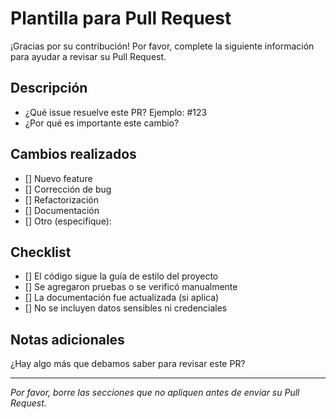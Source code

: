 # Plantilla para Pull Request

¡Gracias por su contribución! Por favor, complete la siguiente información para ayudar a revisar su Pull Request.

## Descripción

- ¿Qué issue resuelve este PR? Ejemplo: #123
- ¿Por qué es importante este cambio?

## Cambios realizados
- [] Nuevo feature
- [] Corrección de bug
- [] Refactorización
- [] Documentación
- [] Otro (especifique):

## Checklist
- [] El código sigue la guía de estilo del proyecto
- [] Se agregaron pruebas o se verificó manualmente
- [] La documentación fue actualizada (si aplica)
- [] No se incluyen datos sensibles ni credenciales

## Notas adicionales

¿Hay algo más que debamos saber para revisar este PR?

---

*Por favor, borre las secciones que no apliquen antes de enviar su Pull Request.*
